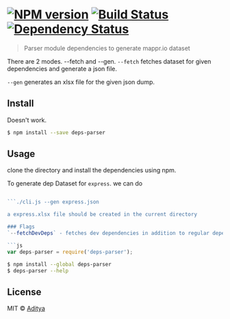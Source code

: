 #  [![NPM version][npm-image]][npm-url] [![Build Status][travis-image]][travis-url] [![Dependency Status][daviddm-url]][daviddm-image]

> Parser module dependencies to generate mappr.io dataset

There are 2 modes. --fetch and --gen.
`--fetch` fetches dataset for given dependencies and generate a json file.

`--gen` generates an xlsx file for the given json dump.

## Install
Doesn't work.
```sh
$ npm install --save deps-parser
```


## Usage
clone the directory and install the dependencies using npm.

To generate dep Dataset for `express`. we can do
```./cli.js --fetch express

```./cli.js --gen express.json

a express.xlsx file should be created in the current directory

### Flags
`--fetchDevDeps` - fetches dev dependencies in addition to regular dependencies. We careful. Express project has 36 dependencies, while dev dependencies are 2873!

```js
var deps-parser = require('deps-parser');
```

```sh
$ npm install --global deps-parser
$ deps-parser --help
```


## License

MIT © [Aditya]()


[npm-url]: https://npmjs.org/package/deps-parser
[npm-image]: https://badge.fury.io/js/deps-parser.svg
[travis-url]: https://travis-ci.org/adityav/deps-parser
[travis-image]: https://travis-ci.org/adityav/deps-parser.svg?branch=master
[daviddm-url]: https://david-dm.org/adityav/deps-parser.svg?theme=shields.io
[daviddm-image]: https://david-dm.org/adityav/deps-parser
